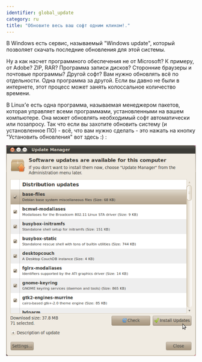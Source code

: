 ```yaml
---
identifier: global_update
category: ru
title: "Обновите весь ваш софт одним кликом!."
---
```


В Windows есть сервис, называемый "Windows update", который позволяет
скачать последние обновления для этой системы.

Ну а как насчет программного обеспечения не от Microsoft? К примеру,
от Adobe? ZIP, RAR? Программа записи дисков? Сторонние браузеры и почтовые
программы? Другой софт? Вам нужно обновлять всё по отдельности. Одна 
программа за другой. Если вы давно не были в интернете, этот процесс может
занять колоссальное количество времени. 

В Linux'e есть одна программа, называемая менеджером пакетов, которая
управляет всеми программами, установленными на вашем компьютере. Она
может обновлять необходимый софт автоматически или позапросу. Так что
если вы захотите обновить систему (и установленное ПО) - всё, что вам
нужно сделать - это нажать на кнопку "Установить обновления" вот здесь :) :

<img src="/img/global_update.png" />




